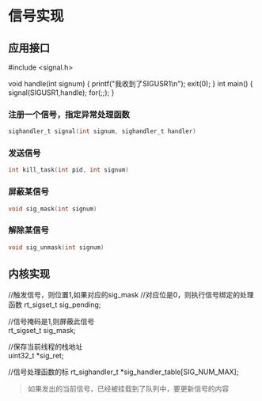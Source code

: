 # 信号实现


## 应用接口
#include <signal.h>

void handle(int signum)
{
	printf("我收到了SIGUSR1\n");
	exit(0);
}
int main()
{
	signal(SIGUSR1,handle);
	for(;;);
}

### 注册一个信号，指定异常处理函数
```c
sighandler_t signal(int signum, sighandler_t handler)
```

### 发送信号
```c
int kill_task(int pid, int signum)
```

### 屏蔽某信号
```c
void sig_mask(int signum)
```

### 解除某信号
```c
void sig_unmask(int signum)
```
## 内核实现

//触发信号，则位置1,如果对应的sig_mask
//对应位是0，则执行信号绑定的处理函数
rt_sigset_t     sig_pending;

//信号掩码是1,则屏蔽此信号                       
rt_sigset_t     sig_mask;

//保存当前线程的栈地址                          
uint32_t        *sig_ret; 
    
//信号处理函数的标
rt_sighandler_t *sig_handler_table[SIG_NUM_MAX];  


> 如果发出的当前信号，已经被挂载到了队列中，要更新信号的内容